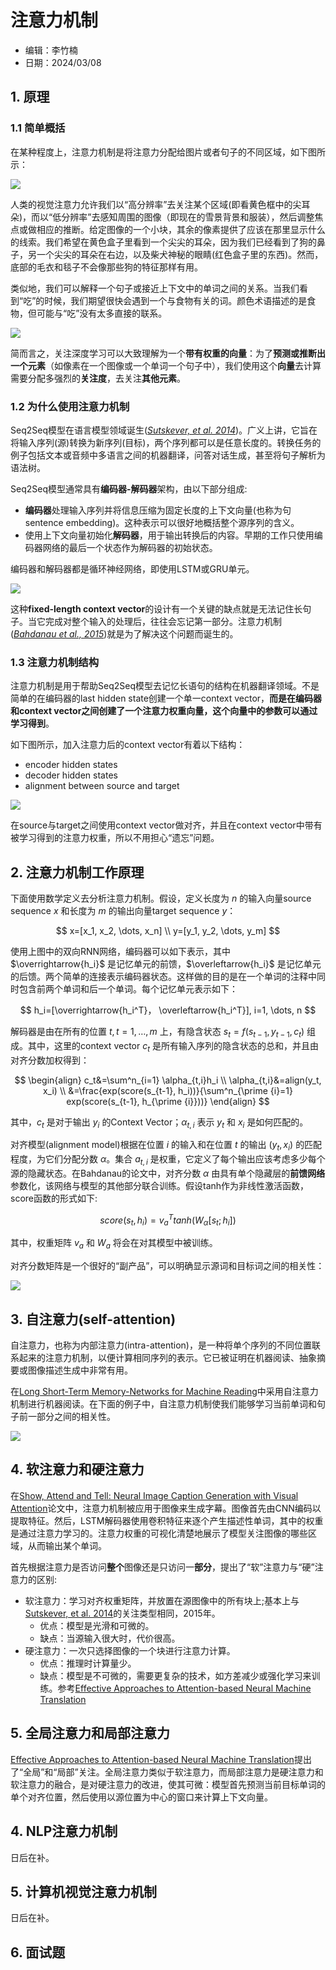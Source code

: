 # 注意力机制

- 编辑：李竹楠
- 日期：2024/03/08

## 1. 原理

### 1.1 简单概括

在某种程度上，注意力机制是将注意力分配给图片或者句子的不同区域，如下图所示：

![](../../../pics/pics1/441.png)

人类的视觉注意力允许我们以“高分辨率”去关注某个区域(即看黄色框中的尖耳朵)，而以“低分辨率”去感知周围的图像（即现在的雪景背景和服装），然后调整焦点或做相应的推断。给定图像的一个小块，其余的像素提供了应该在那里显示什么的线索。我们希望在黄色盒子里看到一个尖尖的耳朵，因为我们已经看到了狗的鼻子，另一个尖尖的耳朵在右边，以及柴犬神秘的眼睛(红色盒子里的东西)。然而，底部的毛衣和毯子不会像那些狗的特征那样有用。

类似地，我们可以解释一个句子或接近上下文中的单词之间的关系。当我们看到“吃”的时候，我们期望很快会遇到一个与食物有关的词。颜色术语描述的是食物，但可能与“吃”没有太多直接的联系。

![](../../../pics/pics1/442.png)

简而言之，关注深度学习可以大致理解为一个**带有权重的向量**：为了**预测或推断出一个元素**（如像素在一个图像或一个单词一个句子中），我们使用这个**向量**去计算需要分配多强烈的**关注度**，去关注**其他元素**。

### 1.2 为什么使用注意力机制

Seq2Seq模型在语言模型领域诞生(*[Sutskever, et al. 2014](https://arxiv.org/abs/1409.3215)*)。广义上讲，它旨在将输入序列(源)转换为新序列(目标)，两个序列都可以是任意长度的。转换任务的例子包括文本或音频中多语言之间的机器翻译，问答对话生成，甚至将句子解析为语法树。

Seq2Seq模型通常具有**编码器-解码器**架构，由以下部分组成:

- **编码器**处理输入序列并将信息压缩为固定长度的上下文向量(也称为句sentence embedding)。这种表示可以很好地概括整个源序列的含义。
- 使用上下文向量初始化**解码器**，用于输出转换后的内容。早期的工作只使用编码器网络的最后一个状态作为解码器的初始状态。

编码器和解码器都是循环神经网络，即使用LSTM或GRU单元。

![](../../../pics/pics1/443.png)

这种**fixed-length context vector**的设计有一个关键的缺点就是无法记住长句子。当它完成对整个输入的处理后，往往会忘记第一部分。注意力机制(*[Bahdanau et al., 2015](https://arxiv.org/pdf/1409.0473.pdf)*)就是为了解决这个问题而诞生的。

### 1.3 注意力机制结构

注意力机制是用于帮助Seq2Seq模型去记忆长语句的结构在机器翻译领域。不是简单的在编码器的last hidden state创建一个单一context vector，**而是在编码器和context vector之间创建了一个注意力权重向量，这个向量中的参数可以通过学习得到**。

如下图所示，加入注意力后的context vector有着以下结构：

- encoder hidden states
- decoder hidden states
- alignment between source and target

![](../../../pics/pics1/444.png)

在source与target之间使用context vector做对齐，并且在context vector中带有被学习得到的注意力权重，所以不用担心“遗忘”问题。

## 2. 注意力机制工作原理

下面使用数学定义去分析注意力机制。假设，定义长度为 $n$ 的输入向量source sequence $x$ 和长度为 $m$ 的输出向量target sequence $y$：

$$
x=[x_1, x_2, \dots, x_n] \\
y=[y_1, y_2, \dots, y_m]
$$

使用上图中的双向RNN网络，编码器可以如下表示，其中 $\overrightarrow{h_i}$ 是记忆单元的前馈，$\overleftarrow{h_i}$ 是记忆单元的后馈。两个简单的连接表示编码器状态。这样做的目的是在一个单词的注释中同时包含前两个单词和后一个单词。每个记忆单元表示如下：

$$
h_i=[\overrightarrow{h_i^T}， \overleftarrow{h_i^T}], i=1, \dots, n
$$

解码器是由在所有的位置 $t, t=1, \dots, m$ 上，有隐含状态 $s_t=f(s_{t-1}, y_{t-1}, c_t)$ 组成。其中，这里的context vector $c_t$ 是所有输入序列的隐含状态的总和，并且由对齐分数加权得到：

$$
\begin{align}
c_t&=\sum^n_{i=1} \alpha_{t,i}h_i  \\
\alpha_{t,i}&=align(y_t, x_i) \\
&=\frac{exp(score(s_{t-1}, h_i))}{\sum^n_{\prime {i}=1} exp(score(s_{t-1}, h_{\prime {i}}))}
\end{align}
$$

其中，$c_t$ 是对于输出 $y_i$ 的Context Vector；$\alpha_{t,i}$ 表示 $y_t$ 和 $x_i$ 是如何匹配的。

对齐模型(alignment model)根据在位置 $i$ 的输入和在位置 $t$ 的输出 $(y_t, x_i)$ 的匹配程度，为它们分配分数 $\alpha$。集合 $a_{t,i}$ 是权重，它定义了每个输出应该考虑多少每个源的隐藏状态。在Bahdanau的论文中，对齐分数 $\alpha$ 由具有单个隐藏层的**前馈网络**参数化，该网络与模型的其他部分联合训练。假设tanh作为非线性激活函数，score函数的形式如下:

$$
score(s_t, h_i)=v_a^Ttanh(W_\alpha[s_t;h_i])
$$

其中，权重矩阵 $v_a$ 和 $W_a$ 将会在对其模型中被训练。

对齐分数矩阵是一个很好的“副产品”，可以明确显示源词和目标词之间的相关性：

![](../../../pics/pics1/472.png)

## 3. 自注意力(self-attention)

自注意力，也称为内部注意力(intra-attention)，是一种将单个序列的不同位置联系起来的注意力机制，以便计算相同序列的表示。它已被证明在机器阅读、抽象摘要或图像描述生成中非常有用。

在[Long Short-Term Memory-Networks for Machine Reading](https://arxiv.org/pdf/1601.06733.pdf)中采用自注意力机制进行机器阅读。在下面的例子中，自注意力机制使我们能够学习当前单词和句子前一部分之间的相关性。

![](../../../pics/pics1/473.png)

## 4. 软注意力和硬注意力

在[Show, Attend and Tell: Neural Image Caption Generation with Visual Attention](https://proceedings.mlr.press/v37/xuc15.pdf)论文中，注意力机制被应用于图像来生成字幕。图像首先由CNN编码以提取特征。然后，LSTM解码器使用卷积特征来逐个产生描述性单词，其中的权重是通过注意力学习的。注意力权重的可视化清楚地展示了模型关注图像的哪些区域，从而输出某个单词。

首先根据注意力是否访问**整个**图像还是只访问一**部分**，提出了“软”注意力与“硬”注意力的区别:

- 软注意力：学习对齐权重矩阵，并放置在源图像中的所有块上;基本上与[Sutskever, et al. 2014](https://arxiv.org/abs/1409.3215)的关注类型相同，2015年。
    - 优点：模型是光滑和可微的。
    - 缺点：当源输入很大时，代价很高。
- 硬注意力：一次只选择图像的一个块进行注意力计算。
    - 优点：推理时计算量少。
    - 缺点：模型是不可微的，需要更复杂的技术，如方差减少或强化学习来训练。参考[Effective Approaches to Attention-based Neural Machine Translation](https://arxiv.org/abs/1508.04025)

## 5. 全局注意力和局部注意力

[Effective Approaches to Attention-based Neural Machine Translation](https://arxiv.org/abs/1508.04025)提出了“全局”和“局部”关注。全局注意力类似于软注意力，而局部注意力是硬注意力和软注意力的融合，是对硬注意力的改进，使其可微：模型首先预测当前目标单词的单个对齐位置，然后使用以源位置为中心的窗口来计算上下文向量。

## 4. NLP注意力机制

日后在补。

## 5. 计算机视觉注意力机制

日后在补。

## 6. 面试题